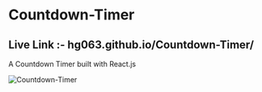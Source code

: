 # Countdown-Timer

## Live Link :- hg063.github.io/Countdown-Timer/

A Countdown Timer built with React.js

![Countdown-Timer](https://user-images.githubusercontent.com/44071644/222883125-20644e87-f287-443d-b255-3c599ad16d22.jpg)
